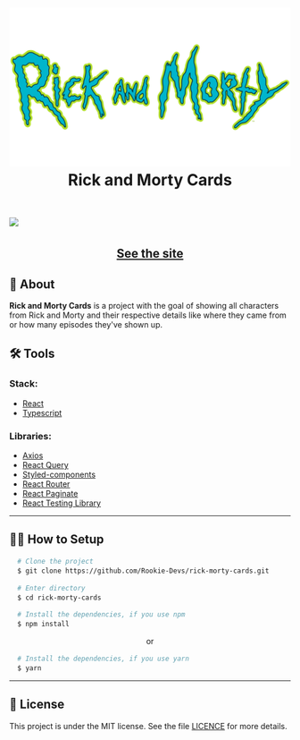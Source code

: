 <h1 align="center">
<img src="./src/assets/rick-and-morty-logo.png" />
Rick and Morty Cards 
</h1>

<h1>
  <img 
    src="https://imgur.com/kfkzx6X.gif"
  />
</h1>

<h2 align="center">
  <a href="https://rick-morty-cards.netlify.app/" target="_blank">See the site</a>
</h2>

## 📗 About

**Rick and Morty Cards** is a project with the goal of showing all characters from Rick and Morty and their respective details like where they came from or how many episodes they've shown up.

## 🛠️ Tools

### Stack:

- [React](https://reactjs.org/)
- [Typescript](https://www.typescriptlang.org/)

### Libraries:

- [Axios](https://axios-http.com/docs/intro)
- [React Query](https://tanstack.com/query/latest)
- [Styled-components](https://styled-components.com/)
- [React Router](https://reactrouter.com/en/main)
- [React Paginate](https://www.npmjs.com/package/react-paginate)
- [React Testing Library](https://testing-library.com/docs/react-testing-library/intro/)

---

## 👨‍💻 How to Setup

```bash
  # Clone the project
  $ git clone https://github.com/Rookie-Devs/rick-morty-cards.git
```

```bash
  # Enter directory
  $ cd rick-morty-cards
```

```bash
  # Install the dependencies, if you use npm
  $ npm install
```

<p align="center">or</p>

```bash
  # Install the dependencies, if you use yarn
  $ yarn
```

---

## 📝 License

This project is under the MIT license. See the file <a href="https://github.com/Rookie-Devs/rick-morty-cards/blob/main/LICENSE">LICENCE</a> for more details.
